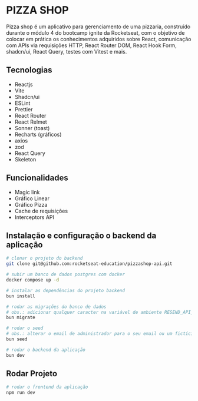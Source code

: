 # PIZZA SHOP

Pizza shop é um aplicativo para gerenciamento de uma pizzaria, construído durante o módulo 4 do bootcamp ignite da Rocketseat, com o objetivo de colocar em prática os conhecimentos adquiridos sobre React, comunicação com APIs via requisições HTTP, React Router DOM, React Hook Form, shadcn/ui, React Query, testes com Vitest e mais.


## Tecnologias

- Reactjs
- Vite
- Shadcn/ui
- ESLint
- Prettier
- React Router 
- React Relmet
- Sonner (toast)
- Recharts (gráficos)
- axios
- zod
- React Query
- Skeleton


## Funcionalidades
- Magic link
- Gráfico Linear
- Gráfico Pizza
- Cache de requisições
- Interceptors API


## Instalação e configuração o backend da aplicação

```sh
# clonar o projeto do backend
git clone git@github.com:rocketseat-education/pizzashop-api.git

# subir um banco de dados postgres com docker
docker compose up -d

# instalar as dependências do projeto backend
bun install

# rodar as migrações do banco de dados
# obs.: adicionar qualquer caracter na variável de ambiente RESEND_API_KEY em env.local
bun migrate

# rodar o seed
# obs.: alterar o email de administrador para o seu email ou um fictício
bun seed

# rodar o backend da aplicação
bun dev
```

## Rodar Projeto

```sh
# rodar o frontend da aplicação
npm run dev
```